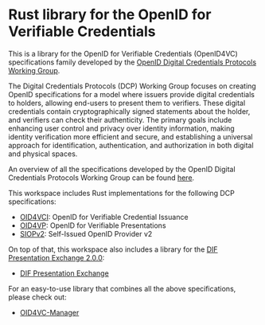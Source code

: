 # Rust library for the OpenID for Verifiable Credentials

This is a library for the OpenID for Verifiable Credentials (OpenID4VC) specifications family developed by the [OpenID
Digital Credentials Protocols
Working Group](https://openid.net/wg/digital-credentials-protocols/).

The Digital Credentials Protocols (DCP) Working Group focuses on creating OpenID specifications for a model where
issuers provide digital credentials to holders, allowing end-users to present them to verifiers. These digital
credentials contain cryptographically signed statements about the holder, and verifiers can check their authenticity.
The primary goals include enhancing user control and privacy over identity information, making identity verification
more efficient and secure, and establishing a universal approach for identification, authentication, and authorization
in both digital and physical spaces.

An overview of all the specifications developed by the OpenID Digital Credentials Protocols Working Group can be found [here](https://openid.net/wg/digital-credentials-protocols/specifications/).

This workspace includes Rust implementations for the following DCP specifications:
* [OID4VCI](oid4vci): OpenID for Verifiable Credential Issuance
* [OID4VP](oid4vp): OpenID for Verifiable Presentations
* [SIOPv2](siopv2): Self-Issued OpenID Provider v2

On top of that, this workspace also includes a library for the [DIF Presentation Exchange
2.0.0](https://identity.foundation/presentation-exchange/spec/v2.0.0/):
* [DIF Presentation Exchange](dif-presentation-exchange)

For an easy-to-use library that combines all the above specifications, please check out:
* [OID4VC-Manager](oid4vc-manager)
